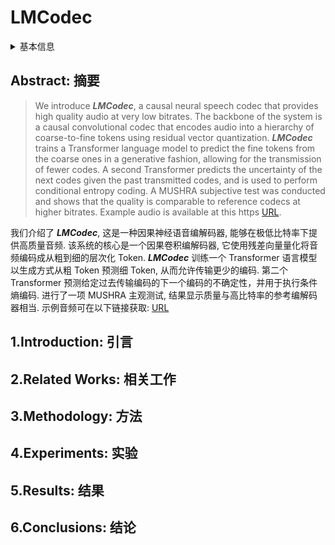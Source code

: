 # LMCodec

<details>
<summary>基本信息</summary>

- 标题: LMCodec: A Low Bitrate Speech Codec With Causal Transformer Models
- 作者:
  | 序号 | 作者 | 机构 |
  | :-: | --- | --- |
  | 01 | [Teerapat Jenrungrot](../../Authors/Teerapat_Jenrungrot.md) | [University of Washington, Seattle](../../Institutions/USA-UW_美国华盛顿大学.md) |
  | 02 | [Michael Chinen](../../Authors/Michael_Chinen.md) | [Google](../../Institutions/USA-Google.md)|
  | 03 | [W. Bastiaan Kleijn](../../Authors/W._Bastiaan_Kleijn.md) | [Google](../../Institutions/USA-Google.md) <br> [Victoria University of Wellington](../../Institutions/NZL-VUW_新西兰惠灵顿维多利亚大学.md) |
  | 04 | [Jan Skoglund](../../Authors/Jan_Skoglund.md) | [Google](../../Institutions/USA-Google.md) |
  | 05 | [Zalán Borsos](../../Authors/Zalan_Borsos.md) | [Google](../../Institutions/USA-Google.md) |
  | 06 | [Neil Zeghidour](../../Authors/Neil_Zeghidour.md) | [Google](../../Institutions/USA-Google.md) |
  | 07 | [Marco Tagliasacchi](../../Authors/Marco_Tagliasacchi.md) | [Google](../../Institutions/USA-Google.md) |
- 机构:
  | 序号 | 机构 | 占比 |
  | :-: | --- | :-: |
  | 01 | [University of Washington, Seattle](../../Institutions/USA-UW_美国华盛顿大学.md) | 01/07 |
  | 02 | [Google](../../Institutions/USA-Google.md) | 06/07 |
  | 03 | [Victoria University of Wellington](../../Institutions/NZL-VUW_新西兰惠灵顿维多利亚大学.md) | 01/07 |
- 时间:
  - 预印时间: 2023.03.23 ArXiv v1
  - 更新笔记: 2024.09.05
- 发表:
  - [ICASSP 2023](../../Publications/ICASSP.md)
- 链接:
  - [ArXiv](https://arxiv.org/abs/2303.12984)
  - [DOI]()
  - [Github]()
  - [Demo](https://mjenrungrot.github.io/chrome-media-audio-papers/publications/lmcodec)
  - [Scholar](https://scholar.google.com/scholar?cluster=)
- 标签:
  - ?
- 页数: ?
- 引用: ?
- 被引: ?
- 数据:
  - ?
- 对比:
  - ?
- 复现:
  - ?

</details>

## Abstract: 摘要

> We introduce ***LMCodec***, a causal neural speech codec that provides high quality audio at very low bitrates.
> The backbone of the system is a causal convolutional codec that encodes audio into a hierarchy of coarse-to-fine tokens using residual vector quantization.
> ***LMCodec*** trains a Transformer language model to predict the fine tokens from the coarse ones in a generative fashion, allowing for the transmission of fewer codes.
> A second Transformer predicts the uncertainty of the next codes given the past transmitted codes, and is used to perform conditional entropy coding.
> A MUSHRA subjective test was conducted and shows that the quality is comparable to reference codecs at higher bitrates.
> Example audio is available at this https [URL](https://mjenrungrot.github.io/chrome-media-audio-papers/publications/lmcodec).

我们介绍了 ***LMCodec***, 这是一种因果神经语音编解码器, 能够在极低比特率下提供高质量音频.
该系统的核心是一个因果卷积编解码器, 它使用残差向量量化将音频编码成从粗到细的层次化 Token.
***LMCodec*** 训练一个 Transformer 语言模型以生成方式从粗 Token 预测细 Token, 从而允许传输更少的编码.
第二个 Transformer 预测给定过去传输编码的下一个编码的不确定性，并用于执行条件熵编码.
进行了一项 MUSHRA 主观测试, 结果显示质量与高比特率的参考编解码器相当.
示例音频可在以下链接获取: [URL](https://mjenrungrot.github.io/chrome-media-audio-papers/publications/lmcodec)

## 1.Introduction: 引言

## 2.Related Works: 相关工作

## 3.Methodology: 方法

## 4.Experiments: 实验

## 5.Results: 结果

## 6.Conclusions: 结论
